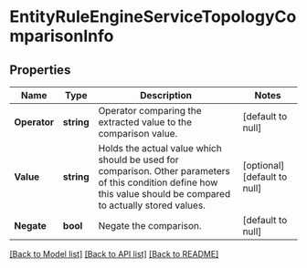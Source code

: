 # EntityRuleEngineServiceTopologyComparisonInfo

## Properties
Name | Type | Description | Notes
------------ | ------------- | ------------- | -------------
**Operator** | **string** | Operator comparing the extracted value to the comparison value. | [default to null]
**Value** | **string** | Holds the actual value which should be used for comparison. Other parameters of this condition define how this value should be compared to actually stored values. | [optional] [default to null]
**Negate** | **bool** | Negate the comparison. | [default to null]

[[Back to Model list]](../README.md#documentation-for-models) [[Back to API list]](../README.md#documentation-for-api-endpoints) [[Back to README]](../README.md)


